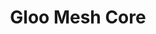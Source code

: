 ---
title: "Gloo Mesh Core"
weight: 1
description: >-
  Version: main</br>
  **Gloo Mesh Core is available as a technical preview**. To receive a Gloo Mesh Core license and release build to test with, [contact an account representative](https://www.solo.io/company/talk-to-an-expert/).
cascade:
  - type: "docs"
---